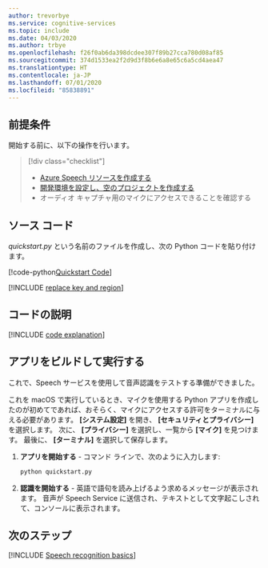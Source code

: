 ```yaml
---
author: trevorbye
ms.service: cognitive-services
ms.topic: include
ms.date: 04/03/2020
ms.author: trbye
ms.openlocfilehash: f26f0ab6da398dcdee307f89b27cca780d08af85
ms.sourcegitcommit: 374d1533ea2f2d9d3f8b6e6a8e65c6a5cd4aea47
ms.translationtype: HT
ms.contentlocale: ja-JP
ms.lasthandoff: 07/01/2020
ms.locfileid: "85838891"
---
```

## <a name="prerequisites"></a>前提条件

開始する前に、以下の操作を行います。

> [!div class="checklist"]
> * <a href="https://ms.portal.azure.com/#create/Microsoft.CognitiveServicesSpeechServices" target="_blank">Azure Speech リソースを作成する <span class="docon docon-navigate-external x-hidden-focus"></span></a>
> * [開発環境を設定し、空のプロジェクトを作成する](../../../../quickstarts/setup-platform.md?pivots=programming-language-python)
> * オーディオ キャプチャ用のマイクにアクセスできることを確認する

## <a name="source-code"></a>ソース コード

*quickstart.py* という名前のファイルを作成し、次の Python コードを貼り付けます。

[!code-python[Quickstart Code](~/samples-cognitive-services-speech-sdk/quickstart/python/from-microphone/quickstart.py#code)]

[!INCLUDE [replace key and region](../replace-key-and-region.md)]

## <a name="code-explanation"></a>コードの説明

[!INCLUDE [code explanation](../code-explanation.md)]

## <a name="build-and-run-app"></a>アプリをビルドして実行する

これで、Speech サービスを使用して音声認識をテストする準備ができました。 

これを macOS で実行しているとき、マイクを使用する Python アプリを作成したのが初めてであれば、おそらく、マイクにアクセスする許可をターミナルに与える必要があります。 **[システム設定]** を開き、 **[セキュリティとプライバシー]** を選択します。 次に、 **[プライバシー]** を選択し、一覧から **[マイク]** を見つけます。 最後に、 **[ターミナル]** を選択して保存します。 

1. **アプリを開始する** - コマンド ラインで、次のように入力します:
    ```bash
    python quickstart.py
    ```
2. **認識を開始する** - 英語で語句を読み上げるよう求めるメッセージが表示されます。 音声が Speech Service に送信され、テキストとして文字起こしされて、コンソールに表示されます。

## <a name="next-steps"></a>次のステップ

[!INCLUDE [Speech recognition basics](../../speech-to-text-next-steps.md)]
